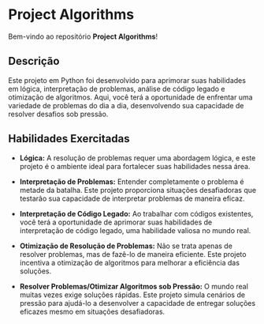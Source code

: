# Project Algorithms

Bem-vindo ao repositório **Project Algorithms**!

## Descrição

Este projeto em Python foi desenvolvido para aprimorar suas habilidades em lógica, interpretação de problemas, análise de código legado e otimização de algoritmos. Aqui, você terá a oportunidade de enfrentar uma variedade de problemas do dia a dia, desenvolvendo sua capacidade de resolver desafios sob pressão.

## Habilidades Exercitadas

- **Lógica:** A resolução de problemas requer uma abordagem lógica, e este projeto é o ambiente ideal para fortalecer suas habilidades nessa área.

- **Interpretação de Problemas:** Entender completamente o problema é metade da batalha. Este projeto proporciona situações desafiadoras que testarão sua capacidade de interpretar problemas de maneira eficaz.

- **Interpretação de Código Legado:** Ao trabalhar com códigos existentes, você terá a oportunidade de aprimorar suas habilidades de interpretação de código legado, uma habilidade valiosa no mundo real.

- **Otimização de Resolução de Problemas:** Não se trata apenas de resolver problemas, mas de fazê-lo de maneira eficiente. Este projeto incentiva a otimização de algoritmos para melhorar a eficiência das soluções.

- **Resolver Problemas/Otimizar Algoritmos sob Pressão:** O mundo real muitas vezes exige soluções rápidas. Este projeto simula cenários de pressão para ajudá-lo a desenvolver a capacidade de entregar soluções eficazes mesmo em situações desafiadoras.
